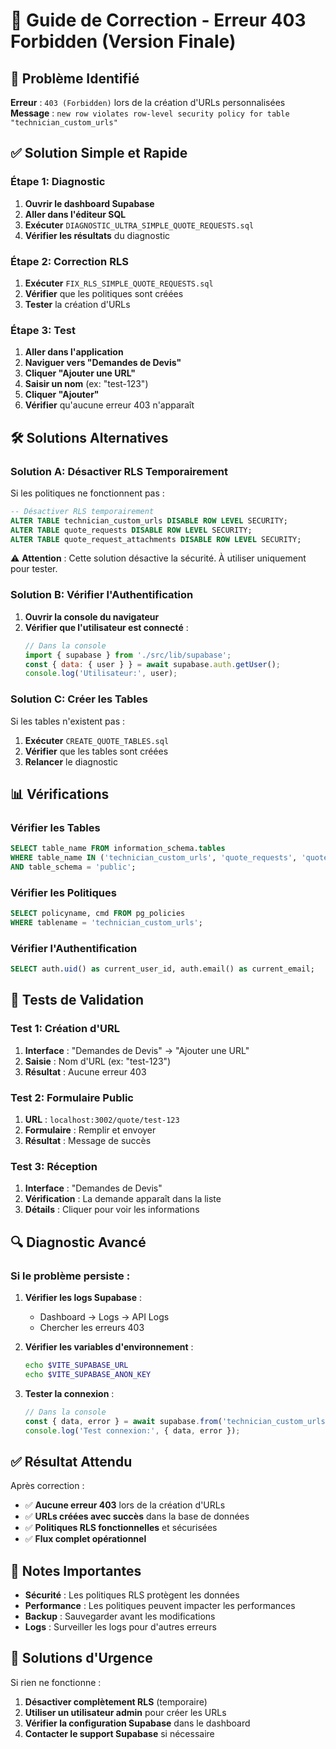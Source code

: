 # 🔧 Guide de Correction - Erreur 403 Forbidden (Version Finale)

## 🚨 Problème Identifié

**Erreur** : `403 (Forbidden)` lors de la création d'URLs personnalisées
**Message** : `new row violates row-level security policy for table "technician_custom_urls"`

## ✅ Solution Simple et Rapide

### Étape 1: Diagnostic
1. **Ouvrir le dashboard Supabase**
2. **Aller dans l'éditeur SQL**
3. **Exécuter** `DIAGNOSTIC_ULTRA_SIMPLE_QUOTE_REQUESTS.sql`
4. **Vérifier les résultats** du diagnostic

### Étape 2: Correction RLS
1. **Exécuter** `FIX_RLS_SIMPLE_QUOTE_REQUESTS.sql`
2. **Vérifier** que les politiques sont créées
3. **Tester** la création d'URLs

### Étape 3: Test
1. **Aller dans l'application**
2. **Naviguer vers "Demandes de Devis"**
3. **Cliquer "Ajouter une URL"**
4. **Saisir un nom** (ex: "test-123")
5. **Cliquer "Ajouter"**
6. **Vérifier** qu'aucune erreur 403 n'apparaît

## 🛠️ Solutions Alternatives

### Solution A: Désactiver RLS Temporairement
Si les politiques ne fonctionnent pas :

```sql
-- Désactiver RLS temporairement
ALTER TABLE technician_custom_urls DISABLE ROW LEVEL SECURITY;
ALTER TABLE quote_requests DISABLE ROW LEVEL SECURITY;
ALTER TABLE quote_request_attachments DISABLE ROW LEVEL SECURITY;
```

⚠️ **Attention** : Cette solution désactive la sécurité. À utiliser uniquement pour tester.

### Solution B: Vérifier l'Authentification
1. **Ouvrir la console du navigateur**
2. **Vérifier que l'utilisateur est connecté** :
   ```javascript
   // Dans la console
   import { supabase } from './src/lib/supabase';
   const { data: { user } } = await supabase.auth.getUser();
   console.log('Utilisateur:', user);
   ```

### Solution C: Créer les Tables
Si les tables n'existent pas :

1. **Exécuter** `CREATE_QUOTE_TABLES.sql`
2. **Vérifier** que les tables sont créées
3. **Relancer** le diagnostic

## 📊 Vérifications

### Vérifier les Tables
```sql
SELECT table_name FROM information_schema.tables 
WHERE table_name IN ('technician_custom_urls', 'quote_requests', 'quote_request_attachments')
AND table_schema = 'public';
```

### Vérifier les Politiques
```sql
SELECT policyname, cmd FROM pg_policies 
WHERE tablename = 'technician_custom_urls';
```

### Vérifier l'Authentification
```sql
SELECT auth.uid() as current_user_id, auth.email() as current_email;
```

## 🧪 Tests de Validation

### Test 1: Création d'URL
1. **Interface** : "Demandes de Devis" → "Ajouter une URL"
2. **Saisie** : Nom d'URL (ex: "test-123")
3. **Résultat** : Aucune erreur 403

### Test 2: Formulaire Public
1. **URL** : `localhost:3002/quote/test-123`
2. **Formulaire** : Remplir et envoyer
3. **Résultat** : Message de succès

### Test 3: Réception
1. **Interface** : "Demandes de Devis"
2. **Vérification** : La demande apparaît dans la liste
3. **Détails** : Cliquer pour voir les informations

## 🔍 Diagnostic Avancé

### Si le problème persiste :

1. **Vérifier les logs Supabase** :
   - Dashboard → Logs → API Logs
   - Chercher les erreurs 403

2. **Vérifier les variables d'environnement** :
   ```bash
   echo $VITE_SUPABASE_URL
   echo $VITE_SUPABASE_ANON_KEY
   ```

3. **Tester la connexion** :
   ```javascript
   // Dans la console
   const { data, error } = await supabase.from('technician_custom_urls').select('*');
   console.log('Test connexion:', { data, error });
   ```

## ✅ Résultat Attendu

Après correction :
- ✅ **Aucune erreur 403** lors de la création d'URLs
- ✅ **URLs créées avec succès** dans la base de données
- ✅ **Politiques RLS fonctionnelles** et sécurisées
- ✅ **Flux complet opérationnel**

## 📝 Notes Importantes

- **Sécurité** : Les politiques RLS protègent les données
- **Performance** : Les politiques peuvent impacter les performances
- **Backup** : Sauvegarder avant les modifications
- **Logs** : Surveiller les logs pour d'autres erreurs

## 🚨 Solutions d'Urgence

Si rien ne fonctionne :

1. **Désactiver complètement RLS** (temporaire)
2. **Utiliser un utilisateur admin** pour créer les URLs
3. **Vérifier la configuration Supabase** dans le dashboard
4. **Contacter le support Supabase** si nécessaire

